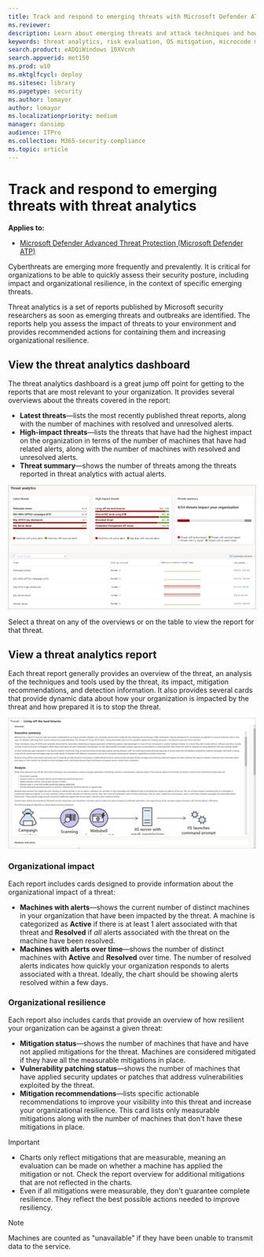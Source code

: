 ```yaml
---
title: Track and respond to emerging threats with Microsoft Defender ATP threat analytics
ms.reviewer: 
description: Learn about emerging threats and attack techniques and how to stop them. Assess their impact to your organization and evaluate your organizational resilience.
keywords: threat analytics, risk evaluation, OS mitigation, microcode mitigation, mitigation status 
search.product: eADQiWindows 10XVcnh
search.appverid: met150
ms.prod: w10
ms.mktglfcycl: deploy
ms.sitesec: library
ms.pagetype: security
ms.author: lomayor
author: lomayor
ms.localizationpriority: medium
manager: dansimp
audience: ITPro
ms.collection: M365-security-compliance 
ms.topic: article
---
```


# Track and respond to emerging threats with threat analytics 
**Applies to:**
- [Microsoft Defender Advanced Threat Protection (Microsoft Defender ATP)](https://go.microsoft.com/fwlink/p/?linkid=2069559)

Cyberthreats are emerging more frequently and prevalently. It is critical for organizations to be able to quickly assess their security posture, including impact and organizational resilience, in the context of specific emerging threats. 

Threat analytics is a set of reports published by Microsoft security researchers as soon as emerging threats and outbreaks are identified. The reports help you assess the impact of threats to your environment and provides recommended actions for containing them and increasing organizational resilience.

## View the threat analytics dashboard

The threat analytics dashboard is a great jump off point for getting to the reports that are most relevant to your organization. It provides several overviews about the threats covered in the report:

- **Latest threats**—lists the most recently published threat reports, along with the number of machines with resolved and unresolved alerts.
- **High-impact threats**—lists the threats that have had the highest impact on the organization in terms of the number of machines that have had related alerts, along with the number of machines with resolved and unresolved alerts.
- **Threat summary**—shows the number of threats among the threats reported in threat analytics with actual alerts.

![Image of a threat analytics dashboard](images/ta_dashboard.png)

Select a threat on any of the overviews or on the table to view the report for that threat.

## View a threat analytics report

Each threat report generally provides an overview of the threat, an analysis of the techniques and tools used by the threat, its impact, mitigation recommendations, and detection information. It also provides several  cards that provide dynamic data about how your organization is impacted by the threat and how prepared it is to stop the threat. 

![Image of a threat analytics report](images/ta.png)

### Organizational impact
Each report includes cards designed to provide information about the organizational impact of a threat:
- **Machines with alerts**—shows the current number of distinct machines in your organization that have been impacted by the threat. A machine is categorized as **Active** if there is at least 1 alert associated with that threat and **Resolved** if *all* alerts associated with the threat on the machine have been resolved.
- **Machines with alerts over time**—shows the number of distinct machines with **Active** and **Resolved** over time. The number of resolved alerts indicates how quickly your organization responds to alerts associated with a threat. Ideally, the chart should be showing alerts resolved within a few days.

### Organizational resilience
Each report also includes cards that provide an overview of how resilient your organization can be against a given threat:
- **Mitigation status**—shows the number of machines that have and have not applied mitigations for the threat. Machines are considered mitigated if they have all the measurable mitigations in place.
- **Vulnerability patching status**—shows the number of machines that have applied security updates or patches that address vulnerabilities exploited by the threat.
- **Mitigation recommendations**—lists specific actionable recommendations to improve your visibility into this threat and increase your organizational resilience. This card lists only measurable mitigations along with the number of machines that don't have these mitigations in place.

>[!IMPORTANT]
>- Charts only reflect mitigations that are measurable, meaning an evaluation can be made on whether a machine has applied the mitigation or not. Check the report overview for additional mitigations that are not reflected in the charts.
>- Even if all mitigations were measurable, they don't guarantee complete resilience. They reflect the best possible actions needed to improve resiliency.

>[!NOTE]
>Machines are counted as "unavailable" if they have been unable to transmit data to the service.
